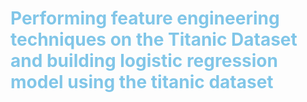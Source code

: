 <h1  style="color:#81C6E8;" > Performing feature engineering techniques on the Titanic Dataset and 
  building logistic regression model using the titanic dataset </h1>
